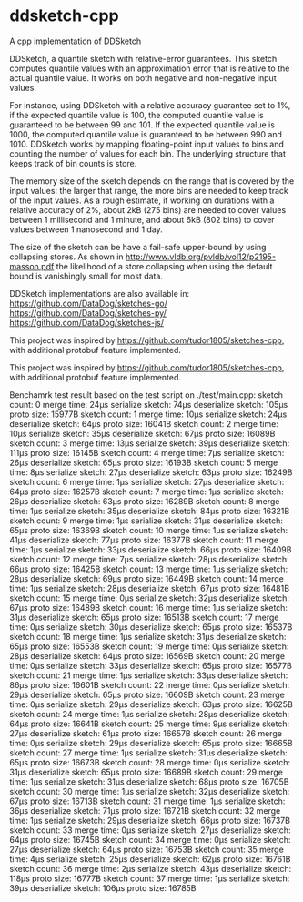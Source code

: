 # ddsketch-cpp
A cpp implementation of DDSketch

DDSketch, a quantile sketch with relative-error guarantees. This sketch computes quantile values with an approximation error that is relative to the actual quantile value. It works on both negative and non-negative input values.

For instance, using DDSketch with a relative accuracy guarantee set to 1%, if the expected quantile value is 100, the computed quantile value is guaranteed to be between 99 and 101. If the expected quantile value is 1000, the computed
quantile value is guaranteed to be between 990 and 1010.
DDSketch works by mapping floating-point input values to bins and counting the number of values for each bin. The underlying structure that keeps track of bin counts is store.

The memory size of the sketch depends on the range that is covered by the input values: the larger that range, the more bins are needed to keep track of the input values. As a rough estimate, if working on durations with a relative accuracy of 2%, about 2kB (275 bins) are needed to cover values between 1 millisecond and 1 minute, and about 6kB (802 bins) to cover values between 1 nanosecond and 1 day.

The size of the sketch can be have a fail-safe upper-bound by using collapsing stores. As shown in http://www.vldb.org/pvldb/vol12/p2195-masson.pdf the likelihood of a store collapsing when using the default bound is vanishingly small for most data.

DDSketch implementations are also available in:
    https://github.com/DataDog/sketches-go/
    https://github.com/DataDog/sketches-py/
    https://github.com/DataDog/sketches-js/


This project was inspired by https://github.com/tudor1805/sketches-cpp, with additional protobuf feature implemented.

This project was inspired by https://github.com/tudor1805/sketches-cpp, with additional protobuf feature implemented.

Benchamrk test result based on the test script on ./test/main.cpp:
sketch count: 0   merge time: 24µs  serialize sketch: 74µs  deserialize sketch: 105µs   proto size: 15977B
sketch count: 1   merge time: 10µs  serialize sketch: 24µs  deserialize sketch: 64µs    proto size: 16041B
sketch count: 2   merge time: 10µs  serialize sketch: 35µs  deserialize sketch: 67µs    proto size: 16089B
sketch count: 3   merge time: 13µs  serialize sketch: 39µs  deserialize sketch: 111µs   proto size: 16145B
sketch count: 4   merge time: 7µs   serialize sketch: 26µs  deserialize sketch: 65µs    proto size: 16193B
sketch count: 5   merge time: 8µs   serialize sketch: 27µs  deserialize sketch: 63µs    proto size: 16249B
sketch count: 6   merge time: 1µs   serialize sketch: 27µs  deserialize sketch: 64µs    proto size: 16257B
sketch count: 7   merge time: 1µs   serialize sketch: 26µs  deserialize sketch: 63µs    proto size: 16289B
sketch count: 8   merge time: 1µs   serialize sketch: 35µs  deserialize sketch: 84µs    proto size: 16321B
sketch count: 9   merge time: 1µs   serialize sketch: 31µs  deserialize sketch: 65µs    proto size: 16369B
sketch count: 10  merge time: 1µs   serialize sketch: 41µs  deserialize sketch: 77µs    proto size: 16377B
sketch count: 11  merge time: 1µs   serialize sketch: 33µs  deserialize sketch: 66µs    proto size: 16409B
sketch count: 12  merge time: 7µs   serialize sketch: 28µs  deserialize sketch: 66µs    proto size: 16425B
sketch count: 13  merge time: 1µs   serialize sketch: 28µs  deserialize sketch: 69µs    proto size: 16449B
sketch count: 14  merge time: 1µs   serialize sketch: 28µs  deserialize sketch: 67µs    proto size: 16481B
sketch count: 15  merge time: 0µs   serialize sketch: 32µs  deserialize sketch: 67µs    proto size: 16489B
sketch count: 16  merge time: 1µs   serialize sketch: 31µs  deserialize sketch: 65µs    proto size: 16513B
sketch count: 17  merge time: 0µs   serialize sketch: 30µs  deserialize sketch: 65µs    proto size: 16537B
sketch count: 18  merge time: 1µs   serialize sketch: 31µs  deserialize sketch: 65µs    proto size: 16553B
sketch count: 19  merge time: 0µs   serialize sketch: 28µs  deserialize sketch: 64µs    proto size: 16569B
sketch count: 20  merge time: 0µs   serialize sketch: 33µs  deserialize sketch: 65µs    proto size: 16577B
sketch count: 21  merge time: 1µs   serialize sketch: 33µs  deserialize sketch: 86µs    proto size: 16601B
sketch count: 22  merge time: 0µs   serialize sketch: 29µs  deserialize sketch: 65µs    proto size: 16609B
sketch count: 23  merge time: 0µs   serialize sketch: 29µs  deserialize sketch: 63µs    proto size: 16625B
sketch count: 24  merge time: 1µs   serialize sketch: 28µs  deserialize sketch: 64µs    proto size: 16641B
sketch count: 25  merge time: 9µs   serialize sketch: 27µs  deserialize sketch: 61µs    proto size: 16657B
sketch count: 26  merge time: 0µs   serialize sketch: 29µs  deserialize sketch: 65µs    proto size: 16665B
sketch count: 27  merge time: 1µs   serialize sketch: 31µs  deserialize sketch: 65µs    proto size: 16673B
sketch count: 28  merge time: 0µs   serialize sketch: 31µs  deserialize sketch: 65µs    proto size: 16689B
sketch count: 29  merge time: 1µs   serialize sketch: 31µs  deserialize sketch: 68µs    proto size: 16705B
sketch count: 30  merge time: 1µs   serialize sketch: 32µs  deserialize sketch: 67µs    proto size: 16713B
sketch count: 31  merge time: 1µs   serialize sketch: 36µs  deserialize sketch: 71µs    proto size: 16721B
sketch count: 32  merge time: 1µs   serialize sketch: 29µs  deserialize sketch: 66µs    proto size: 16737B
sketch count: 33  merge time: 0µs   serialize sketch: 27µs  deserialize sketch: 64µs    proto size: 16745B
sketch count: 34  merge time: 0µs   serialize sketch: 27µs  deserialize sketch: 64µs    proto size: 16753B
sketch count: 35  merge time: 4µs   serialize sketch: 25µs  deserialize sketch: 62µs    proto size: 16761B
sketch count: 36  merge time: 2µs   serialize sketch: 43µs  deserialize sketch: 118µs   proto size: 16777B
sketch count: 37  merge time: 1µs   serialize sketch: 39µs  deserialize sketch: 106µs   proto size: 16785B